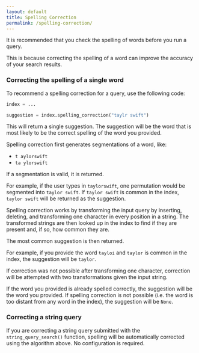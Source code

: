```yaml
---
layout: default
title: Spelling Correction
permalink: /spelling-correction/
---
```


It is recommended that you check the spelling of words before you run a query. 

This is because correcting the spelling of a word can improve the accuracy of your search results.

### Correcting the spelling of a single word

To recommend a spelling correction for a query, use the following code:

```python
index = ...

suggestion = index.spelling_correction("taylr swift")
```

This will return a single suggestion. The suggestion will be the word that is most likely to be the correct spelling of the word you provided.

Spelling correction first generates segmentations of a word, like:

- `t aylorswift`
- `ta ylorswift`

If a segmentation is valid, it is returned.

For example, if the user types in `taylorswift`, one permutation would be segmented into `taylor swift`. If `taylor swift` is common in the index, `taylor swift` will be returned as the suggestion.

Spelling correction works by transforming the input query by inserting, deleting, and transforming one character in every position in a string. The transformed strings are then looked up in the index to find if they are present and, if so, how common they are.

The most common suggestion is then returned.

For example, if you provide the word `tayloi` and `taylor` is common in the index, the suggestion will be `taylor`.

If correction was not possible after transforming one character, correction will be attempted with two transformations given the input string.

If the word you provided is already spelled correctly, the suggestion will be the word you provided. If spelling correction is not possible (i.e. the word is too distant from any word in the index), the suggestion will be `None`.

### Correcting a string query

If you are correcting a string query submitted with the `string_query_search()` function, spelling will be automatically corrected using the algorithm above. No configuration is required.